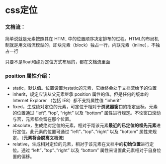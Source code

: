 # css定位
### 文档流：
简单说就是元素按照其在 HTML 中的位置顺序决定排布的过程。HTML的布局机制就是用文档流模型的，即块元素（block）独占一行，内联元素（inline），不独占一行  

只要不是float和绝对定位方式布局的，都在文档流里面  

### position 属性介绍：
* static，默认值。位置设置为static的元素，它始终会处于文档流给予的位置
* inherit，规定应该从父元素继承 position 属性的值。但是任何的版本的 Internet Explorer （包括 IE8）都不支持属性值 “inherit”
* fixed，生成绝对定位的元素，可定位于相对于**浏览器窗口**的指定坐标。元素的位置通过 “left”, “top”, “right” 以及 “bottom” 属性进行规定。不论窗口滚动与否，元素都会留在那个位置。
* absolute，生成绝对定位的元素，相对于距该元素**最近的已定位的祖先元素**进行定位。此元素的位置可通过 “left”、”top”、”right” 以及 “bottom” 属性来规定。（**元素将会脱离文档流**）
* relative，生成相对定位的元素，相对于该元素在文档中的**初始位置**进行定位。通过 “left”、”top”、”right” 以及 “bottom” 属性来设置此元素相对于自身位置的偏移。
